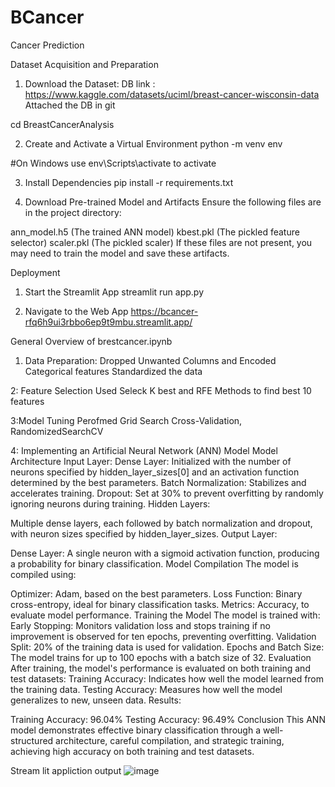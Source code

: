 # BCancer
Cancer Prediction





Dataset Acquisition and Preparation
1. Download the Dataset:
DB link : https://www.kaggle.com/datasets/uciml/breast-cancer-wisconsin-data
Attached the DB in git

cd BreastCancerAnalysis

2. Create and Activate a Virtual Environment
python -m venv env

#On Windows use env\Scripts\activate to activate

3. Install Dependencies
pip install -r requirements.txt

4. Download Pre-trained Model and Artifacts
Ensure the following files are in the project directory:

ann_model.h5 (The trained ANN model)
kbest.pkl (The pickled feature selector)
scaler.pkl (The pickled scaler)
If these files are not present, you may need to train the model and save these artifacts.

Deployment 

1. Start the Streamlit App
streamlit run app.py

2. Navigate to the Web App
 https://bcancer-rfq6h9ui3rbbo6ep9t9mbu.streamlit.app/

  
General Overview of brestcancer.ipynb
1. Data Preparation:
Dropped Unwanted Columns and Encoded Categorical features
Standardized the data



2: Feature Selection
Used Seleck K best and RFE Methods to find best 10 features


3:Model Tuning
Perofmed Grid Search Cross-Validation, RandomizedSearchCV 


4: Implementing an Artificial Neural Network (ANN) Model
Model Architecture
Input Layer:
Dense Layer: Initialized with the number of neurons specified by hidden_layer_sizes[0] and an activation function determined by the best parameters.
Batch Normalization: Stabilizes and accelerates training.
Dropout: Set at 30% to prevent overfitting by randomly ignoring neurons during training.
Hidden Layers:

Multiple dense layers, each followed by batch normalization and dropout, with neuron sizes specified by hidden_layer_sizes.
Output Layer:

Dense Layer: A single neuron with a sigmoid activation function, producing a probability for binary classification.
Model Compilation
The model is compiled using:

Optimizer: Adam, based on the best parameters.
Loss Function: Binary cross-entropy, ideal for binary classification tasks.
Metrics: Accuracy, to evaluate model performance.
Training the Model
The model is trained with:
Early Stopping: Monitors validation loss and stops training if no improvement is observed for ten epochs, preventing overfitting.
Validation Split: 20% of the training data is used for validation.
Epochs and Batch Size: The model trains for up to 100 epochs with a batch size of 32.
Evaluation
After training, the model's performance is evaluated on both training and test datasets:
Training Accuracy: Indicates how well the model learned from the training data.
Testing Accuracy: Measures how well the model generalizes to new, unseen data.
Results:

Training Accuracy: 96.04%
Testing Accuracy: 96.49%
Conclusion
This ANN model demonstrates effective binary classification through a well-structured architecture, careful compilation, and strategic training, achieving high accuracy on both training and test datasets.



Stream lit appliction output
![image](https://github.com/user-attachments/assets/cf8e6d90-f55f-4c81-82f7-6a8e2a98b021)
